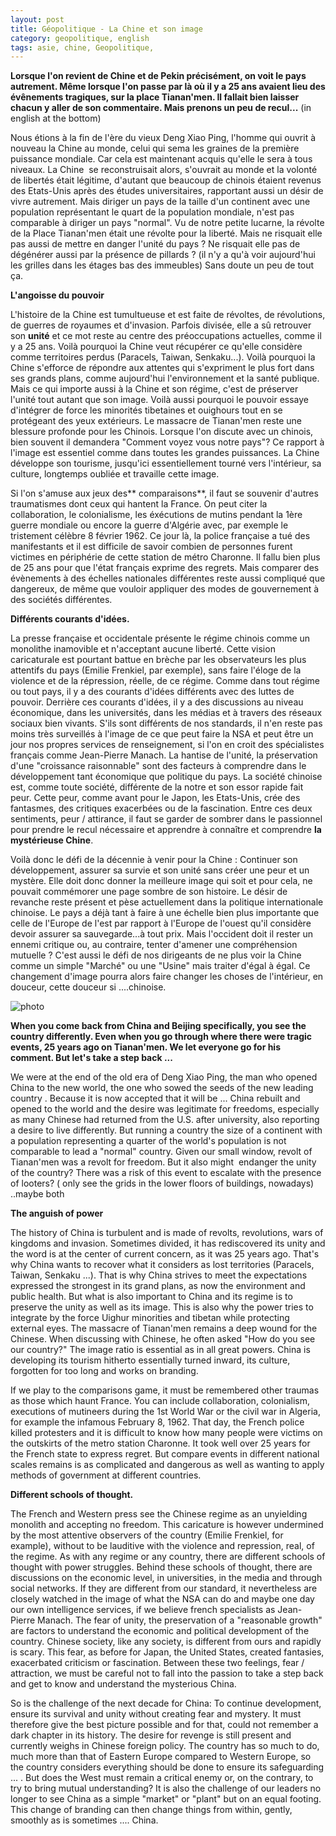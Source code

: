 ```yaml
---
layout: post
title: Géopolitique - La Chine et son image
category: geopolitique, english
tags: asie, chine, Geopolitique, 
---
```

**Lorsque l'on revient de Chine et de Pekin précisément, on voit le pays autrement. Même lorsque l'on passe par là où il y a 25 ans avaient lieu des évênements tragiques, sur la place Tianan'men. Il fallait bien laisser chacun y aller de son commentaire. Mais prenons un peu de recul...**
(in english at the bottom)

Nous étions à la fin de l'ère du vieux Deng Xiao Ping, l'homme qui ouvrit à nouveau la Chine au monde, celui qui sema les graines de la première puissance mondiale. Car cela est maintenant acquis qu'elle le sera à tous niveaux. La Chine  se reconstruisait alors, s'ouvrait au monde et la volonté de libertés était légitime, d'autant que beaucoup de chinois étaient revenus des Etats-Unis après des études universitaires, rapportant aussi un désir de vivre autrement. Mais diriger un pays de la taille d'un continent avec une population représentant le quart de la population mondiale, n'est pas comparable à diriger un pays "normal". Vu de notre petite lucarne, la révolte de la Place Tianan'men était une révolte pour la liberté. Mais ne risquait elle pas aussi de mettre en danger l'unité du pays ? Ne risquait elle pas de dégénérer aussi par la présence de pillards ? (il n'y a qu'à voir aujourd'hui les grilles dans les étages bas des immeubles) Sans doute un peu de tout ça.<!--more-->

**L'angoisse du pouvoir**

L'histoire de la Chine est tumultueuse et est faite de révoltes, de révolutions, de guerres de royaumes et d'invasion. Parfois divisée, elle a sû retrouver son **unité** et ce mot reste au centre des préoccupations actuelles, comme il y a 25 ans. Voilà pourquoi la Chine veut récupérer ce qu'elle considère comme territoires perdus (Paracels, Taiwan, Senkaku...). Voilà pourquoi la Chine s'efforce de répondre aux attentes qui s'expriment le plus fort dans ses grands plans, comme aujourd'hui l'environnement et la santé publique.  Mais ce qui importe aussi à la Chine et son régime, c'est de préserver l'unité tout autant que son image. Voilà aussi pourquoi le pouvoir essaye d'intégrer de force les minorités tibetaines et ouighours tout en se protégeant des yeux extérieurs. Le massacre de Tianan'men reste une blessure profonde pour les Chinois. Lorsque l'on discute avec un chinois, bien souvent il demandera "Comment voyez vous notre pays"? Ce rapport à l'image est essentiel comme dans toutes les grandes puissances. La Chine développe son tourisme, jusqu'ici essentiellement tourné vers l'intérieur, sa culture, longtemps oubliée et travaille cette image.

Si l'on s'amuse aux jeux des** comparaisons**, il faut se souvenir d'autres traumatismes dont ceux qui hantent la France. On peut citer la collaboration, le colonialisme, les éxécutions de mutins pendant la 1ère guerre mondiale ou encore la guerre d'Algérie avec, par exemple le tristement célèbre 8 février 1962. Ce jour là, la police française a tué des manifestants et il est difficile de savoir combien de personnes furent victimes en périphérie de cette station de métro Charonne. Il fallu bien plus de 25 ans pour que l'état français exprime des regrets. Mais comparer des évènements à des échelles nationales différentes reste aussi compliqué que dangereux, de même que vouloir appliquer des modes de gouvernement à des sociétés différentes.

**Différents courants d'idées.**

La presse française et occidentale présente le régime chinois comme un monolithe inamovible et n'acceptant aucune liberté. Cette vision caricaturale est pourtant battue en brèche par les observateurs les plus attentifs du pays (Emilie Frenkiel, par exemple), sans faire l'éloge de la violence et de la répression, réelle, de ce régime. Comme dans tout régime ou tout pays, il y a des courants d'idées différents avec des luttes de pouvoir. Derrière ces courants d'idées, il y a des discussions au niveau économique, dans les universités, dans les médias et à travers des réseaux sociaux bien vivants. S'ils sont différents de nos standards, il n'en reste pas moins très surveillés à l'image de ce que peut faire la NSA et peut être un jour nos propres services de renseignement, si l'on en croit des spécialistes français comme Jean-Pierre Manach. La hantise de l'unité, la préservation d'une "croissance raisonnable" sont des facteurs à comprendre dans le développement tant économique que politique du pays. La société chinoise est, comme toute société, différente de la notre et son essor rapide fait peur. Cette peur, comme avant pour le Japon, les Etats-Unis, crée des fantasmes, des critiques exacerbées ou de la fascination. Entre ces deux sentiments, peur / attirance, il faut se garder de sombrer dans le passionnel pour prendre le recul nécessaire et apprendre à connaître et comprendre **la mystérieuse Chine**.

Voilà donc le défi de la décennie à venir pour la Chine : Continuer son développement, assurer sa survie et son unité sans créer une peur et un mystère. Elle doit donc donner la meilleure image qui soit et pour cela, ne pouvait commémorer une page sombre de son histoire. Le désir de revanche reste présent et pèse actuellement dans la politique internationale chinoise. Le pays a déjà tant à faire à une échelle bien plus importante que celle de l'Europe de l'est par rapport à l'Europe de l'ouest qu'il considère devoir assurer sa sauvegarde...à tout prix. Mais l'occident doit il rester un ennemi critique ou, au contraire, tenter d'amener une compréhension mutuelle ? C'est aussi le défi de nos dirigeants de ne plus voir la Chine comme un simple "Marché" ou une "Usine" mais traiter d'égal à égal. Ce changement d'image pourra alors faire changer les choses de l'intérieur, en douceur, cette douceur si ....chinoise.

![photo](http://cheziceman.files.wordpress.com/2014/07/china_gdp.jpg)

**When you come back from China and Beijing specifically, you see the country differently. Even when you go through where there were tragic events, 25 years ago on Tianan'men. We let everyone go for his comment. But let's take a step back ...**

We were at the end of the old era of Deng Xiao Ping, the man who opened China to the new world, the one who sowed the seeds of the new leading country . Because it is now accepted that it will be ... China rebuilt and opened to the world and the desire was legitimate for freedoms, especially as many Chinese had returned from the U.S. after university, also reporting a desire to live differently. But running a country the size of a continent with a population representing a quarter of the world's population is not comparable to lead a "normal" country. Given our small window, revolt of  Tianan'men was a revolt for freedom. But it also might  endanger the unity of the country? There was a risk of this event to escalate with the presence of looters? ( only see the grids in the lower floors of buildings, nowadays) ..maybe both

**The anguish of power**

The history of China is turbulent and is made of revolts, revolutions, wars of kingdoms and invasion. Sometimes divided, it has rediscovered its unity and the word is at the center of current concern, as it was 25 years ago. That's why China wants to recover what it considers as lost territories (Paracels, Taiwan, Senkaku ...). That is why China strives to meet the expectations expressed the strongest in its grand plans, as now the environment and public health. But what is also important to China and its regime is to preserve the unity as well as its image. This is also why the power tries to integrate by the force Uighur minorities and tibetan while protecting external eyes. The massacre of Tianan'men remains a deep wound for the Chinese. When discussing with Chinese, he often asked "How do you see our country?" The image ratio is essential as in all great powers. China is developing its tourism hitherto essentially turned inward, its culture, forgotten for too long and works on branding.

If we play to the comparisons game, it must be remembered other traumas as those which haunt France. You can include collaboration, colonialism, executions of mutineers during the 1st World War or the civil war in Algeria, for example the infamous February 8, 1962. That day, the French police killed protesters and it is difficult to know how many people were victims on the outskirts of the metro station Charonne. It took well over 25 years for the French state to express regret. But compare events in different national scales remains is as complicated and dangerous as well as wanting to apply methods of government at different countries.

**Different schools of thought.**

The French and Western press see the Chinese regime as an unyielding monolith and accepting no freedom. This caricature is however undermined by the most attentive observers of the country (Emilie Frenkiel, for example), without to be lauditive with the violence and repression, real, of the regime. As with any regime or any country, there are different schools of thought with power struggles. Behind these schools of thought, there are discussions on the economic level, in universities, in the media and through social networks. If they are different from our standard, it nevertheless are closely watched in the image of what the NSA can do and maybe one day our own intelligence services, if we believe french specialists as Jean-Pierre Manach. The fear of unity, the preservation of a "reasonable growth" are factors to understand the economic and political development of the country. Chinese society, like any society, is different from ours and rapidly is scary. This fear, as before for Japan, the United States, created fantasies, exacerbated criticism or fascination. Between these two feelings, fear / attraction, we must be careful not to fall into the passion to take a step back and get to know and understand the mysterious China.

So is the challenge of the next decade for China: To continue development, ensure its survival and unity without creating fear and mystery. It must therefore give the best picture possible and for that, could not remember a dark chapter in its history. The desire for revenge is still present and currently weighs in Chinese foreign policy. The country has so much to do, much more than that of Eastern Europe compared to Western Europe, so the country considers everything should be done to ensure its safeguarding ... . But does the West must remain a critical enemy or, on the contrary, to try to bring mutual understanding? It is also the challenge of our leaders no longer to see China as a simple "market" or "plant" but on an equal footing. This change of branding can then change things from within, gently, smoothly as is sometimes .... China.

